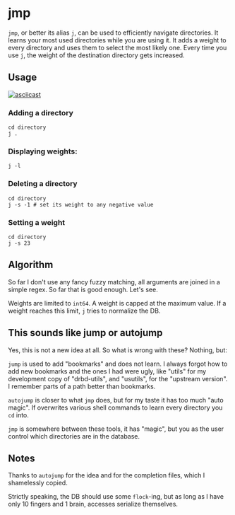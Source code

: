 # jmp
`jmp`, or better its alias `j`, can be used to efficiently navigate directories. It learns your most used
directories while you are using it. It adds a weight to every directory and uses them to select the most
likely one. Every time you use `j`, the weight of the destination directory gets increased.

## Usage
[![asciicast](https://asciinema.org/a/Kgn1Sr0RPmKdmNiEtwdPEKiYS.png)](https://asciinema.org/a/Kgn1Sr0RPmKdmNiEtwdPEKiYS)

### Adding a directory
```
cd directory
j .
```

### Displaying weights:
`j -l`

### Deleting a directory
```
cd directory
j -s -1 # set its weight to any negative value
```

### Setting a weight
```
cd directory
j -s 23
```

## Algorithm
So far I don't use any fancy fuzzy matching, all arguments are joined in a simple regex. So far that is good
enough. Let's see.

Weights are limited to `int64`. A weight is capped at the maximum value. If a weight reaches this limit, `j`
tries to normalize the DB.

## This sounds like jump or autojump
Yes, this is not a new idea at all. So what is wrong with these? Nothing, but:

`jump` is used to add "bookmarks" and does not learn. I always forgot how to add new bookmarks and the ones I
had were ugly, like "utils" for my development copy of "drbd-utils", and "usutils", for the "upstream
version". I remember parts of a path better than bookmarks.

`autojump` is closer to what `jmp` does, but for my taste it has too much "auto magic". If overwrites various
shell commands to learn every directory you `cd` into.

`jmp` is somewhere between these tools, it has "magic", but you as the user control which directories are in
the database.

## Notes
Thanks to `autojump` for the idea and for the completion files, which I shamelessly copied.

Strictly speaking, the DB should use some `flock`-ing, but as long as I have only 10 fingers and 1 brain,
accesses serialize themselves.
